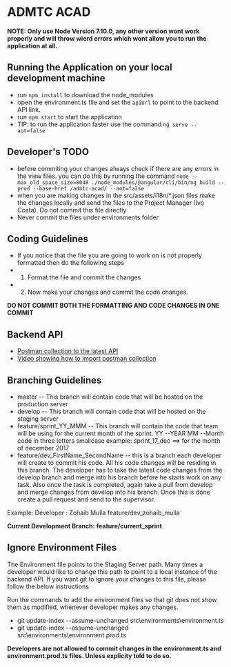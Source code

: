 # ADMTC ACAD

**NOTE: Only use Node Version 7.10.0, any other version wont work properly and will throw wierd errors which wont allow you to run the application at all.**

## Running the Application on your local development machine

* run `npm install` to download the node_modules
* open the environment.ts file and set the `apiUrl` to point to the backend API link.
* run `npm start` to start the application
* TIP: to run the application faster use the command `ng serve --aot=false`

## Developer's TODO

* before commiting your changes always check if there are any errors in the view files. you can do this by running the command `node --max_old_space_size=8048 ./node_modules/@angular/cli/bin/ng build --prod --base-href /admtc-acad/ --aot=false`
* when you are making changes in the src/assets/i18n/\*.json files make the changes locally and send the files to the Project Manager (Ivo Costa). Do not commit this file directly
* Never commit the files under environments folder

## Coding Guidelines

* If you notice that the file you are going to work on is not properly formatted then do the following steps
* 1. Format the file and commit the changes
* 2. Now make your changes and commit the code changes.

**DO NOT COMMIT BOTH THE FORMATTING AND CODE CHANGES IN ONE COMMIT**

## Backend API

* [Postman collection to the latest API](https://www.getpostman.com/collections/ece694e8b711982cd492)
* [Video showing how to import postman collection](https://www.useloom.com/share/3a6d4b9c267f431fb8098bf84e5f1862)

## Branching Guidelines

* master -- This branch will contain code that will be hosted on the production server
* develop -- This branch will contain code that will be hosted on the staging server
* feature/sprint_YY_MMM -- This branch will contain the code that team will be using for the current month of the sprint.
  YY --YEAR
  MM --Month code in three letters smallcase
  example: sprint_17_dec ==> for the month of december 2017
* feature/dev_FirstName_SecondName -- this is a branch each developer will create to commit his code. All his code changes will be residing in this branch.
  The developer has to take the latest code changes from the develop branch and merge into his branch before he starts work on any task.
  Also once the task is completed, again take a pull from develop and merge changes from develop into his branch. Once this is done create a pull request and send to the supervisor.

Example: Developer : Zohaib Mulla
feature/dev_zohaib_mulla


**Current Development Branch:** **feature/current_sprint**

## Ignore Environment Files

The Environment file points to the Staging Server path. Many times a developer would like to change this path to point to a local instance of the backend API. If you want git to ignore your changes to this file, please follow the below instructions

Run the commands to add the environment files so that git does not show them as modified, whenever developer makes any changes. 

* git update-index --assume-unchanged  src\environments\environment.ts
* git update-index --assume-unchanged  src\environments\environment.prod.ts

**Developers are not allowed to commit changes in the environment.ts and environment.prod.ts files. Unless explicity told to do so.**

